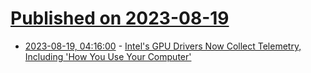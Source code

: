 # [Published on 2023-08-19](index.md)

* [2023-08-19, 04:16:00](https://soylentnews.org/article.pl?sid=23/08/18/048225&from=rss) - [Intel's GPU Drivers Now Collect Telemetry, Including 'How You Use Your Computer'](https://soylentnews.org/article.pl?sid=23/08/18/048225&from=rss)
